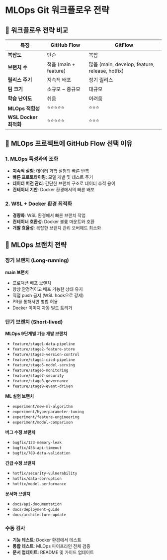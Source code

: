# MLOps Git 워크플로우 전략

## 🎯 워크플로우 전략 비교

| 특징 | GitHub Flow | GitFlow |
|------|-------------|---------|
| **복잡도** | 단순 | 복잡 |
| **브랜치 수** | 적음 (main + feature) | 많음 (main, develop, feature, release, hotfix) |
| **릴리스 주기** | 지속적 배포 | 정기 릴리스 |
| **팀 크기** | 소규모 ~ 중규모 | 대규모 |
| **학습 난이도** | 쉬움 | 어려움 |
| **MLOps 적합성** | ⭐⭐⭐⭐⭐ | ⭐⭐⭐ |
| **WSL Docker 최적화** | ⭐⭐⭐⭐⭐ | ⭐⭐⭐ |

## 🎯 MLOps 프로젝트에 GitHub Flow 선택 이유

### 1. MLOps 특성과의 조화
- **지속적 실험**: 데이터 과학 실험의 빠른 반복
- **빠른 프로토타이핑**: 모델 개발 및 테스트 주기
- **데이터 버전 관리**: 간단한 브랜치 구조로 데이터 추적 용이
- **컨테이너 기반**: Docker 환경에서의 빠른 배포

### 2. WSL + Docker 환경 최적화
- **경량화**: WSL 환경에서 빠른 브랜치 작업
- **컨테이너 호환성**: Docker 볼륨 마운트와 호환
- **개발 효율성**: 복잡한 브랜치 관리 오버헤드 최소화

## 🌿 MLOps 브랜치 전략

### 장기 브랜치 (Long-running)

**main 브랜치**
- 프로덕션 배포 브랜치
- 항상 안정적이고 배포 가능한 상태 유지
- 직접 push 금지 (WSL hook으로 강제)
- PR을 통해서만 병합 허용
- Docker 이미지 자동 빌드 트리거

### 단기 브랜치 (Short-lived)

**MLOps 9단계별 기능 개발 브랜치**
- `feature/stage1-data-pipeline`
- `feature/stage2-feature-store`
- `feature/stage3-version-control`
- `feature/stage4-cicd-pipeline`
- `feature/stage5-model-serving`
- `feature/stage6-monitoring`
- `feature/stage7-security`
- `feature/stage8-governance`
- `feature/stage9-event-driven`

**ML 실험 브랜치**
- `experiment/new-ml-algorithm`
- `experiment/hyperparameter-tuning`
- `experiment/feature-engineering`
- `experiment/model-comparison`

**버그 수정 브랜치**
- `bugfix/123-memory-leak`
- `bugfix/456-api-timeout`
- `bugfix/789-data-validation`

**긴급 수정 브랜치**
- `hotfix/security-vulnerability`
- `hotfix/data-corruption`
- `hotfix/model-performance`

**문서화 브랜치**
- `docs/api-documentation`
- `docs/deployment-guide`
- `docs/architecture-update`

### 수동 검사
- **기능 테스트**: Docker 환경에서 테스트
- **통합 테스트**: MLOps 파이프라인 전체 검증
- **문서 업데이트**: README 및 가이드 업데이트
